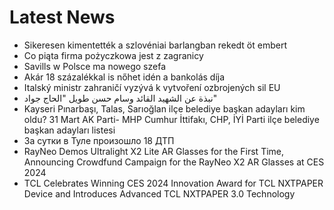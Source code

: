 # Latest News
-  Sikeresen kimentették a szlovéniai barlangban rekedt öt embert
-  Co piąta firma pożyczkowa jest z zagranicy
-  Savills w Polsce ma nowego szefa
-  Akár 18 százalékkal is nőhet idén a bankolás díja
-  Italský ministr zahraničí vyzývá k vytvoření ozbrojených sil EU
-  نبذة عن الشهيد القائد وسام حسن طويل "الحاج جواد"
-  Kayseri Pınarbaşı, Talas, Sarıoğlan ilçe belediye başkan adayları kim oldu? 31 Mart AK Parti- MHP Cumhur İttifakı, CHP, İYİ Parti ilçe belediye başkan adayları listesi
-  За сутки в Туле произошло 18 ДТП
-  RayNeo Demos Ultralight X2 Lite AR Glasses for the First Time, Announcing Crowdfund Campaign for the RayNeo X2 AR Glasses at CES 2024
-  TCL Celebrates Winning CES 2024 Innovation Award for TCL NXTPAPER Device and Introduces Advanced TCL NXTPAPER 3.0 Technology
